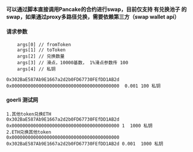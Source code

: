 
#### 可以通过脚本直接调用Pancake的合约进行swap，目前仅支持 有兑换池子 的swap，如果通过proxy多路径兑换，需要依赖第三方（swap wallet api）

#### 请求参数
        args[0] // fromToken
        args[1] // toToken
        args[2] // 兑换数量
        args[3] // 滑点，10000基数， 1%滑点参数传 100
        args[4] // 私钥

    0x302BaE587Ab9E1667a2d2b0FD67730FEfDD1AB2d 0x0000000000000000000000000000000000000000  0.001 100 私钥


#### goerli 测试网
    1.其他token兑换ETH
    0x302BaE587Ab9E1667a2d2b0FD67730FEfDD1AB2d 0x0000000000000000000000000000000000000000 1  1000 私钥
    2.ETH兑换其他token
    0x0000000000000000000000000000000000000000 0x302BaE587Ab9E1667a2d2b0FD67730FEfDD1AB2d 0.001  1000 私钥

